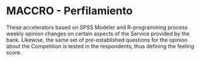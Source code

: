 # MACCRO - Perfilamiento
These accelerators based on SPSS Modeler and R-programming process weekly opinion changes on certain aspects of the Service provided by the bank. Likewise, the same set of pre-established questions for the opinion about the Competition is tested in the respondents, thus defining the feeling score.
